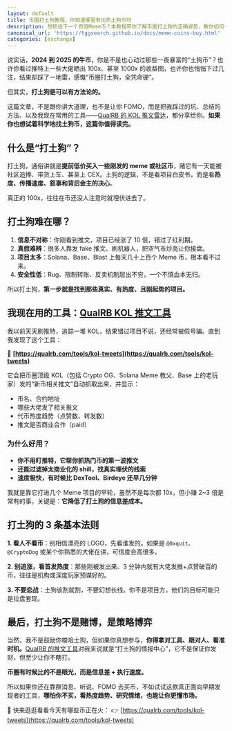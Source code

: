 ```yaml
---
layout: default
title: 币圈打土狗教程，你知道哪里有优质土狗币吗
description: 想抓住下一个百倍Meme币？本教程带你了解币圈打土狗的正确姿势，教你如何借助KOL推文发现优质新币项目，用QualRB工具获取第一手币圈热点。避免FOMO与接盘，让你科学参与打土狗！
canonical_url: 'https://tggsearch.github.io/docs/meme-coins-buy.html'
categories: [exchange]
---
```

说实话，**2024 到 2025 的牛市**，你是不是也心动过那些一夜暴富的“土狗币”？也许你看过推特上一些大佬晒出 100x、甚至 1000x 的收益图，也许你也悄悄下过几注，结果却踩了一地雷，感慨“币圈打土狗，全凭命硬”。

但其实，**打土狗是可以有方法论的。**

这篇文章，不是跟你讲大道理，也不是让你 FOMO，而是把我踩过的坑、总结的方法、以及我现在常用的工具——[QualRB 的 KOL 推文雷达](https://qualrb.com/tools/kol-tweets)，都分享给你。**如果你也想试着科学地找土狗币，这篇你值得读完。**

## 什么是“打土狗”？

打土狗，通俗讲就是**提前低价买入一些刚发的 meme 或社区币**，赌它有一天能被社区追捧、带货上车、甚至上 CEX。土狗的逻辑，不是看项目白皮书，而是看**热度、传播速度、叙事和背后金主的决心**。

真正的 100x，往往在币还没人注意时就埋伏进去了。

## 打土狗难在哪？

1. **信息不对称**：你刚看到推文，项目已经涨了 10 倍，错过了红利期。
2. **真假难辨**：很多人靠发 fake 推文、刷机器人，把空气币炒高让你接盘。
3. **项目太多**：Solana、Base、Blast 上每天几十上百个 Meme 币，根本看不过来。
4. **安全性低**：Rug、限制转账、反卖机制层出不穷，一个不慎血本无归。

所以打土狗，**第一步就是找到那些真实、有热度、且刚起势的项目。**

## 我现在用的工具：[QualRB KOL 推文工具](https://qualrb.com/tools/kol-tweets)

我以前天天刷推特，追踪一堆 KOL，结果错过项目不说，还经常被假号骗。直到我发现了这个工具：

🔗 **[https://qualrb.com/tools/kol-tweets](https://qualrb.com/tools/kol-tweets)**

它会把币圈顶级 KOL（包括 Crypto OG、Solana Meme 教父、Base 上的老玩家）发的“新币相关推文”自动抓取出来，并显示：

* 币名、合约地址
* 哪些大佬发了相关推文
* 代币热度趋势（点赞数、转发数）
* 推文是否商业合作（paid）

### 为什么好用？

* **你不用盯推特，它帮你抓热门币的第一波推文**
* **还能过滤掉太商业化的 shill，找真实埋伏的线索**
* **速度极快，有时候比 DexTool、Birdeye 还早几分钟**

我就是靠它打进几个 Meme 项目的早轮，虽然不是每次都 10x，但小赚 2\~3 倍是常有的事，关键是：**它降低了打土狗的信息差成本。**

## 打土狗的 3 条基本法则

**1. 看人不看币**：别相信漂亮的 LOGO，先看谁发的。如果是 `@0xquit`、`@CryptoDog` 或某个你熟悉的大佬在讲，可信度会高很多。

**2. 别追涨，看首发热度**：那些刚被发出来、3 分钟内就有大佬发推+点赞破百的币，往往是机构或深度玩家预谋好的。

**3. 不要恋战**：土狗该割就割，不要幻想长线。你不是项目方，他们的目标可能只是拉盘套现。

## 最后，打土狗不是赌博，是策略博弈

当然，我不是鼓励你梭哈土狗，但如果你真想参与，**你得拿对工具、跟对人、看准时机。**[QualRB 的推文工具](https://qualrb.com/tools/kol-tweets)对我来说就是“打土狗的情报中心”，它不是保证你发财，但至少让你不瞎打。

**币圈有时候比的不是眼光，而是信息差 + 执行速度。**

所以如果你还在靠群消息、听说、FOMO 去买币，不如试试这款真正面向早期发现者的工具，**哪怕你不买，看热度趋势、研究情绪，也能让你更懂市场。**

👀 快来逛逛看看今天有哪些币正在火：
👉 [https://qualrb.com/tools/kol-tweets](https://qualrb.com/tools/kol-tweets)
